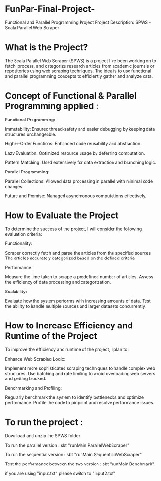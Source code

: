 # FunPar-Final-Project-
Functional and Parallel Programming Project 
Project Description: SPWS - Scala Parallel Web Scraper
# What is the Project?
The Scala Parallel Web Scraper (SPWS) is a project I've been working on to fetch, process, and 
categorize research articles from academic journals or repositories using web scraping techniques. 
The idea is to use functional and parallel programming concepts to efficiently gather and analyze data. 

 # Concept of Functional & Parallel Programming applied : 

Functional Programming:

Immutability: Ensured thread-safety and easier debugging by keeping data structures unchangeable.

Higher-Order Functions: Enhanced code reusability and abstraction.

Lazy Evaluation: Optimized resource usage by deferring computation.

Pattern Matching: Used extensively for data extraction and branching logic.

Parallel Programming:

Parallel Collections: Allowed data processing in parallel with minimal code changes.

Future and Promise: Managed asynchronous computations effectively.

# How to Evaluate the Project
To determine the success of the project, I will consider the following evaluation criteria:

Functionality:

Scraper correctly fetch and parse the articles from the specified sources
The articles accurately categorized based on the defined criteria

Performance:

Measure the time taken to scrape a predefined number of articles.
Assess the efficiency of data processing and categorization.

Scalability:

Evaluate how the system performs with increasing amounts of data.
Test the ability to handle multiple sources and larger datasets concurrently.

# How to Increase Efficiency and Runtime of the Project
To improve the efficiency and runtime of the project, I plan to:


Enhance Web Scraping Logic:

Implement more sophisticated scraping techniques to handle complex web structures.
Use batching and rate limiting to avoid overloading web servers and getting blocked.

Benchmarking and Profiling:

Regularly benchmark the system to identify bottlenecks and optimize performance.
Profile the code to pinpoint and resolve performance issues.

# To run the project :
Download and unzip the SPWS folder 

To run the parallel version : sbt "runMain ParallelWebScraper"

To run the sequential version : sbt "runMain SequentialWebScraper"

Test the performance between the two version : sbt "runMain Benchmark" 

if you are using "input.txt" please switch to "input2.txt"


